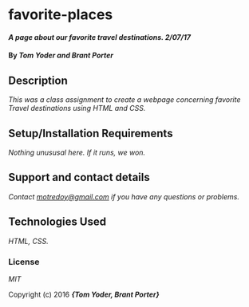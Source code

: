 # favorite-places

#### _A page about our favorite travel destinations. 2/07/17_

#### By _**Tom Yoder and Brant Porter**_

## Description

_This was a class assignment to create a webpage concerning favorite Travel destinations using HTML and CSS._

## Setup/Installation Requirements


_Nothing unususal here. If it runs, we won._


## Support and contact details

_Contact motredoy@gmail.com if you have any questions or problems._

## Technologies Used

_HTML, CSS._

### License

*MIT*

Copyright (c) 2016 **_{Tom Yoder, Brant Porter}_**
